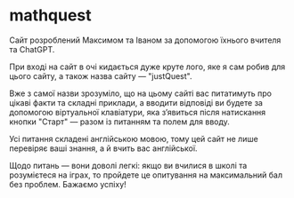 # mathquest

Сайт розроблений Максимом та Іваном за допомогою їхнього вчителя та ChatGPT.

При вході на сайт в очі кидається дуже круте лого, яке я сам робив для цього сайту, а також назва сайту — "justQuest".

Вже з самої назви зрозуміло, що на цьому сайті вас питатимуть про цікаві факти та складні приклади, а вводити відповіді ви будете за допомогою віртуальної клавіатури, яка з’явиться після натискання кнопки "Старт" — разом із питанням та полем для вводу.

Усі питання складені англійською мовою, тому цей сайт не лише перевіряє ваші знання, а й вчить вас англійської.

Щодо питань — вони доволі легкі: якщо ви вчилися в школі та розумієтеся на іграх, то пройдете це опитування на максимальний бал без проблем. Бажаємо успіху!

